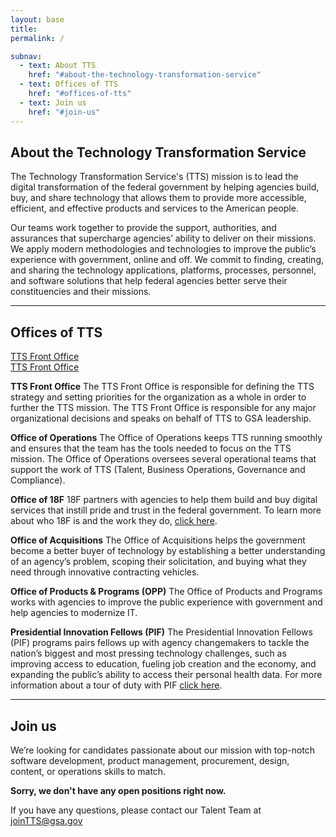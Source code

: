 ```yaml
---
layout: base
title:
permalink: /

subnav:
  - text: About TTS
    href: "#about-the-technology-transformation-service"
  - text: Offices of TTS
    href: "#offices-of-tts"
  - text: Join us
    href: "#join-us"
---
```


## About the Technology Transformation Service

The Technology Transformation Service's (TTS) mission is to lead the digital transformation of the federal government by helping agencies build, buy, and share technology that allows them to provide more accessible, efficient, and effective products and services to the American people.

Our teams work together to provide the support, authorities, and assurances that supercharge agencies’ ability to deliver on their missions. We apply modern methodologies and technologies to improve the public’s experience with government, online and off. We commit to finding, creating, and sharing the technology applications, platforms, processes, personnel, and software solutions that help federal agencies better serve their constituencies and their missions.

-----

## Offices of TTS

<section class="usa-grid-full">
  <a class="usa-button usa-button-secondary" href="{{site.baseurl}}/tts-offices/#tts-front-office">TTS Front Office</a>
</section>


<section class="usa-grid-full">
  <a class="usa-button usa-button-secondary" href="https://join.tts.gsa.gov/tts-offices/#tts-front-office">TTS Front Office</a>
</section>

**TTS Front Office**
The TTS Front Office is responsible for defining the TTS strategy and setting priorities for the organization as a whole in order to further the TTS mission. The TTS Front Office is responsible for any major organizational decisions and speaks on behalf of TTS to GSA leadership.

**Office of Operations**
The Office of Operations keeps TTS running smoothly and ensures that the team has the tools needed to focus on the TTS mission. The Office of Operations oversees several operational teams that support the work of TTS (Talent, Business Operations, Governance and Compliance).

**Office of 18F**
18F partners with agencies to help them build and buy digital services that instill pride and trust in the federal government. To learn more about who 18F is and the work they do, [click here](https://18f.gsa.gov/about/).

**Office of Acquisitions**
The Office of Acquisitions helps the government become a better buyer of technology by establishing a better understanding of an agency’s problem, scoping their solicitation, and buying what they need through innovative contracting vehicles.

**Office of Products & Programs (OPP)**
The Office of Products and Programs works with agencies to improve the public experience with government and help agencies to modernize IT.

**Presidential Innovation Fellows (PIF)**
The Presidential Innovation Fellows (PIF) programs pairs fellows up with agency changemakers to tackle the nation’s biggest and most pressing technology challenges, such as improving access to education, fueling job creation and the economy, and expanding the public’s ability to access their personal health data. For more information about a tour of duty with PIF [click here](https://presidentialinnovationfellows.gov/).

-----

## Join us

We’re looking for candidates passionate about our mission with top-notch software development, product management, procurement, design, content, or operations skills to match.

**Sorry, we don't have any open positions right now.**

If you have any questions, please contact our Talent Team at joinTTS@gsa.gov
